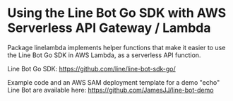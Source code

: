 # Using the Line Bot Go SDK with AWS Serverless API Gateway / Lambda

Package linelambda implements helper functions that make it easier to use the Line Bot Go SDK in AWS Lambda, as a serverless API function.

Line Bot Go SDK: https://github.com/line/line-bot-sdk-go/

Example code and an AWS SAM deployment template for a demo "echo" Line Bot are available here:
https://github.com/JamesJJ/line-bot-demo


